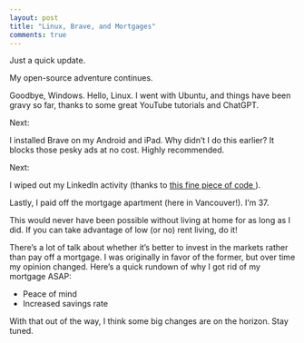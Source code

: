 ```yaml
---
layout: post
title: "Linux, Brave, and Mortgages"
comments: true
---
```

Just a quick update.

My open-source adventure continues.

Goodbye, Windows. Hello, Linux. I went with Ubuntu, and things have been gravy so far, thanks to some great YouTube tutorials and ChatGPT.

Next:

I installed Brave on my Android and iPad. Why didn’t I do this earlier? It blocks those pesky ads at no cost. Highly recommended.

Next:

<p>
  I wiped out my LinkedIn activity (thanks to 
  <a href="https://github.com/onceiwasadev/delete-linkedin-activity" target="_blank" rel="noopener noreferrer">
    this fine piece of code
  </a>).
</p>

Lastly, I paid off the mortgage apartment (here in Vancouver!). I’m 37.

This would never have been possible without living at home for as long as I did. If you can take advantage of low (or no) rent living, do it!

There’s a lot of talk about whether it’s better to invest in the markets rather than pay off a mortgage. I was originally in favor of the former, but over time my opinion changed. Here’s a quick rundown of why I got rid of my mortgage ASAP:

<ul> 
<li>Peace of mind</li> 
<li>Increased savings rate</li> 
</ul>

With that out of the way, I think some big changes are on the horizon. Stay tuned.
